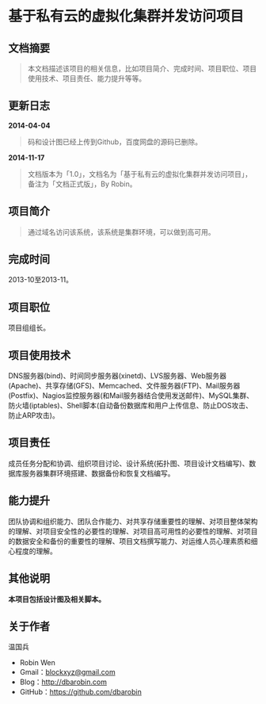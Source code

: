 # 基于私有云的虚拟化集群并发访问项目 #

## 文档摘要 ##

> 本文档描述该项目的相关信息，比如项目简介、完成时间、项目职位、项目使用技术、项目责任、能力提升等等。

## 更新日志 ##

**2014-04-04**
> 码和设计图已经上传到Github，百度网盘的源码已删除。

**2014-11-17**
> 文档版本为「1.0」，文档名为「基于私有云的虚拟化集群并发访问项目」，备注为「文档正式版」，By Robin。

## 项目简介 ##

> 通过域名访问该系统，该系统是集群环境，可以做到高可用。

## 完成时间 ##

2013-10至2013-11。

## 项目职位 ##

项目组组长。

## 项目使用技术 ##

DNS服务器(bind)、时间同步服务器(xinetd)、LVS服务器、Web服务器(Apache)、共享存储(GFS)、Memcached、文件服务器(FTP)、Mail服务器(Postfix)、Nagios监控服务器(和Mail服务器结合使用发送邮件)、MySQL集群、防火墙(iptables)、Shell脚本(自动备份数据库和用户上传信息、防止DOS攻击、防止ARP攻击)。

## 项目责任 ##

成员任务分配和协调、组织项目讨论、设计系统(拓扑图、项目设计文档编写)、数据库服务器集群环境搭建、数据备份和恢复文档编写。

## 能力提升 ##

团队协调和组织能力、团队合作能力、对共享存储重要性的理解、对项目整体架构的理解、对项目安全性的必要性的理解、对项目高可用性的必要性的理解、对项目的数据安全和备份的重要性的理解、项目文档撰写能力、对运维人员心理素质和细心程度的理解。

## 其他说明 ##

**本项目包括设计图及相关脚本。**

## 关于作者 ##

温国兵

* Robin Wen
* Gmail：blockxyz@gmail.com
* Blog：http://dbarobin.com
* GitHub：https://github.com/dbarobin
